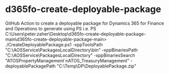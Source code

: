 # d365fo-create-deployable-package
GitHub Action to create a deployable package for Dynamics 365 for Finance and Operations
to generate using PS i.e.
PS C:\Users\peter.zaher\Desktop\d365fo-create-deployable-package-main\d365fo-create-deployable-package-main> ./CreateDeployablePackage.ps1 -xppToolsPath "C:\AOSService\PackagesLocalDirectory\bin" -xppBinariesPath "C:\AOSService\PackagesLocalDirectory"  -xppBinariesSearch
 "ATOSPropertyManagement`nATOS_TreasuryManagement" -deployablePackagePath "C:\Temp\DP\DeployablePackage.zip"
 
